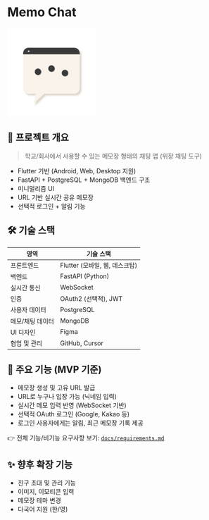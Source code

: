 
# Memo Chat
<img src="./assets/Logo.png" alt="Memo_Chat Logo" width="200" />

## 📌 프로젝트 개요
> 학교/회사에서 사용할 수 있는 메모장 형태의 채팅 앱 (위장 채팅 도구)

- Flutter 기반 (Android, Web, Desktop 지원)
- FastAPI + PostgreSQL + MongoDB 백엔드 구조
- 미니멀리즘 UI
- URL 기반 실시간 공유 메모장
- 선택적 로그인 + 알림 기능

## 🛠 기술 스택
| 영역 | 기술 스택 |
|------|------------|
| 프론트엔드 | Flutter (모바일, 웹, 데스크탑) |
| 백엔드 | FastAPI (Python) |
| 실시간 통신 | WebSocket |
| 인증 | OAuth2 (선택적), JWT |
| 사용자 데이터 | PostgreSQL |
| 메모/채팅 데이터 | MongoDB |
| UI 디자인 | Figma |
| 협업 및 관리 | GitHub, Cursor |

## 🔖 주요 기능 (MVP 기준)

- 메모장 생성 및 고유 URL 발급
- URL로 누구나 입장 가능 (닉네임 입력)
- 실시간 메모 입력 반영 (WebSocket 기반)
- 선택적 OAuth 로그인 (Google, Kakao 등)
- 로그인 사용자에게는 알림, 최근 메모장 기록 제공

👉 전체 기능/비기능 요구사항 보기: [`docs/requirements.md`](./docs/requirements.md)

## ✨ 향후 확장 기능
- 친구 초대 및 관리 기능
- 이미지, 이모티콘 입력
- 메모장 테마 변경
- 다국어 지원 (한/영)